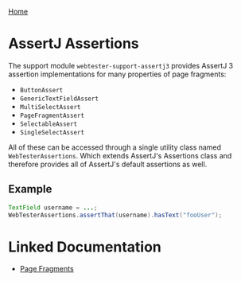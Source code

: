 [Home](../README.md)

# AssertJ Assertions
The support module `webtester-support-assertj3` provides AssertJ 3 assertion implementations for many properties of page 
fragments:

- `ButtonAssert`
- `GenericTextFieldAssert`
- `MultiSelectAssert`
- `PageFragmentAssert`
- `SelectableAssert`
- `SingleSelectAssert`

All of these can be accessed through a single utility class named `WebTesterAssertions`. Which extends AssertJ's Assertions 
class and therefore provides all of AssertJ's default assertions as well.

## Example
```java
TextField username = ...;
WebTesterAssertions.assertThat(username).hasText("fooUser");
```

# Linked Documentation

- [Page Fragments](page-fragment.md)
